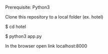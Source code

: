 Prerequisite: Python3

Clone this repository to a local folder (ex. hotel)

$ cd hotel

$ python3 app.py

In the browser open link localhost:8000


